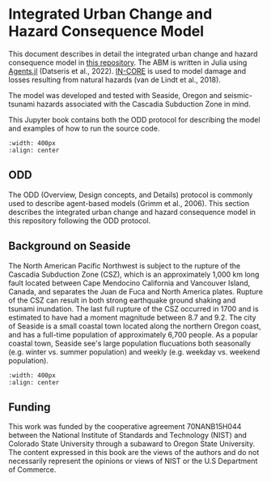 # Integrated Urban Change and Hazard Consequence Model

This document describes in detail the integrated urban change and hazard consequence model in [this repository](https://github.com/22dylan/UrbanChange-HazardConsequence). The ABM is written in Julia using [Agents.jl](https://juliadynamics.github.io/Agents.jl/stable/) (Datseris et al., 2022). [IN-CORE](https://incore.ncsa.illinois.edu) is used to model damage and losses resulting from natural hazards (van de Lindt et al., 2018).

The model was developed and tested with Seaside, Oregon and seismic-tsunami hazards associated with the Cascadia Subduction Zone in mind. 

This Jupyter book contains both the ODD protocol for describing the model and examples of how to run the source code. 

```{image} /images/TemporalSetting6.png
:width: 400px
:align: center
```

## ODD
The ODD (Overview, Design concepts, and Details) protocol is commonly used to describe agent-based models (Grimm et al., 2006). This section describes the integrated urban change and hazard consequence model in this repository following the ODD protocol. 

## Background on Seaside

The North American Pacific Northwest is subject to the rupture of the Cascadia Subduction Zone (CSZ), which is an approximately 1,000 km long fault located between Cape Mendocino California and Vancouver Island, Canada, and separates the Juan de Fuca and North America plates. Rupture of the CSZ can result in both strong earthquake ground shaking and tsunami inundation. The last full rupture of the CSZ occurred in 1700 and is estimated to have had a moment magnitude between 8.7 and 9.2. The city of Seaside is a small coastal town located along the northern Oregon coast, and has a full-time population of approximately 6,700 people. As a popular coastal town, Seaside see's large population flucuations both seasonally (e.g. winter vs. summer population) and weekly (e.g. weekday vs. weekend population). 


 ```{image} /images/CaseStudy_icon.png
:width: 400px
:align: center
```



## Funding


This work was funded by the cooperative agreement 70NANB15H044 between the National Institute of Standards and Technology (NIST) and Colorado State University through a subaward to Oregon State University. The content expressed in this book are the views of the authors and do not necessarily represent the opinions or views of NIST or the U.S Department of Commerce.

